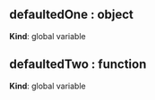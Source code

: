 <a name="defaultedOne"></a>
## defaultedOne : object
**Kind**: global variable


<a name="defaultedTwo"></a>
## defaultedTwo : function
**Kind**: global variable


